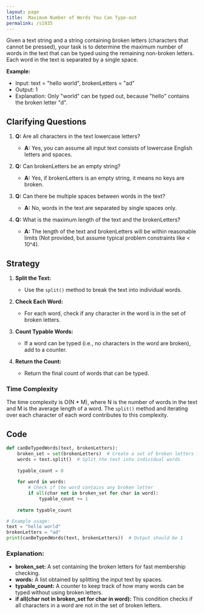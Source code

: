 ```yaml
---
layout: page
title:  Maximum Number of Words You Can Type-out
permalink: /s1935
---
```


Given a text string and a string containing broken letters (characters that cannot be pressed), your task is to determine the maximum number of words in the text that can be typed using the remaining non-broken letters. Each word in the text is separated by a single space.

**Example:**
- Input: text = "hello world", brokenLetters = "ad"
- Output: 1
- Explanation: Only "world" can be typed out, because "hello" contains the broken letter "d".

## Clarifying Questions

1. **Q:** Are all characters in the text lowercase letters?
   - **A:** Yes, you can assume all input text consists of lowercase English letters and spaces.

2. **Q:** Can brokenLetters be an empty string?
   - **A:** Yes, if brokenLetters is an empty string, it means no keys are broken.

3. **Q:** Can there be multiple spaces between words in the text?
   - **A:** No, words in the text are separated by single spaces only.

4. **Q:** What is the maximum length of the text and the brokenLetters?
   - **A:** The length of the text and brokenLetters will be within reasonable limits (Not provided, but assume typical problem constraints like < 10^4).

## Strategy

1. **Split the Text:** 
   - Use the `split()` method to break the text into individual words.

2. **Check Each Word:**
   - For each word, check if any character in the word is in the set of broken letters.

3. **Count Typable Words:**
   - If a word can be typed (i.e., no characters in the word are broken), add to a counter.

4. **Return the Count:**
   - Return the final count of words that can be typed.

### Time Complexity
The time complexity is O(N * M), where N is the number of words in the text and M is the average length of a word. The `split()` method and iterating over each character of each word contributes to this complexity.

## Code

```python
def canBeTypedWords(text, brokenLetters):
    broken_set = set(brokenLetters)  # Create a set of broken letters for quick lookup
    words = text.split()  # Split the text into individual words
    
    typable_count = 0
    
    for word in words:
        # Check if the word contains any broken letter
        if all(char not in broken_set for char in word):
            typable_count += 1
    
    return typable_count

# Example usage:
text = "hello world"
brokenLetters = "ad"
print(canBeTypedWords(text, brokenLetters))  # Output should be 1
```

### Explanation:
- **broken_set:** A set containing the broken letters for fast membership checking.
- **words:** A list obtained by splitting the input text by spaces.
- **typable_count:** A counter to keep track of how many words can be typed without using broken letters.
- **if all(char not in broken_set for char in word):** This condition checks if all characters in a word are not in the set of broken letters.
